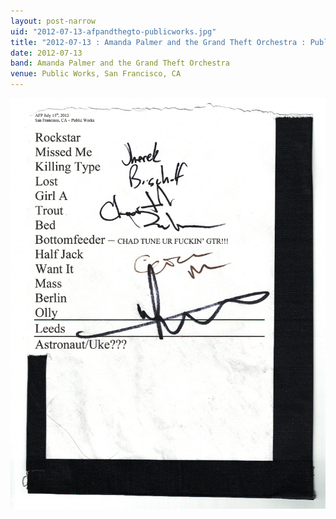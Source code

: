 ```yaml
---
layout: post-narrow
uid: "2012-07-13-afpandthegto-publicworks.jpg"
title: "2012-07-13 : Amanda Palmer and the Grand Theft Orchestra : Public Works, San Francisco, CA"
date: 2012-07-13
band: Amanda Palmer and the Grand Theft Orchestra
venue: Public Works, San Francisco, CA
---
```


<div class="showcase">
  <img src="/img/2012/07/20120713-AFPandtheGTO-PublicWorks.jpg" alt="2012-07-13-afpandthegto-publicworks.jpg">
</div>
